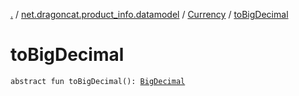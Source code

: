 [.](../../index.md) / [net.dragoncat.product_info.datamodel](../index.md) / [Currency](index.md) / [toBigDecimal](./to-big-decimal.md)

# toBigDecimal

`abstract fun toBigDecimal(): `[`BigDecimal`](https://docs.oracle.com/javase/6/docs/api/java/math/BigDecimal.html)